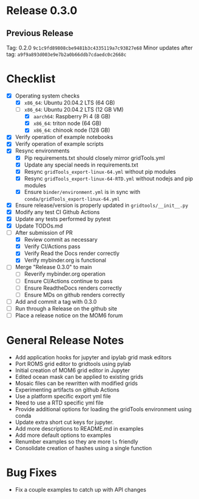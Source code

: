 # Release 0.3.0

## Previous Release

Tag: 0.2.0 `9c1c9fd89808cbe9481b3c4335119a7c93827e68`
Minor updates after tag: `a9f9a893d003e9e7b2a0b66ddb7cdaedc0c2668c`

# Checklist

 - [X] Operating system checks
 	- [X] `x86_64`: Ubuntu 20.04.2 LTS (64 GB)
 	- [ ] `x86_64`: Ubuntu 20.04.2 LTS (12 GB VM)
        - [X] `aarch64`: Raspberry Pi 4 (8 GB)
        - [X] `x86_64`: triton node (64 GB)
        - [X] `x86_64`: chinook node (128 GB)
 - [X] Verify operation of example notebooks
 - [X] Verify operation of example scripts
 - [X] Resync environments
   - [X] Pip requirements.txt should closely mirror gridTools.yml
   - [X] Update any special needs in requirements.txt
   - [X] Resync `gridTools_export-linux-64.yml` without pip modules
   - [X] Resync `gridTools_export-linux-64-RTD.yml` without nodejs and pip modules
   - [X] Ensure `binder/environment.yml` is in sync
         with `conda/gridTools_export-linux-64.yml`
 - [X] Ensure release/version is properly updated in `gridtools/__init__.py`
 - [X] Modify any test CI Github Actions
 - [X] Update any tests performed by pytest
 - [X] Update TODOs.md
 - [ ] After submission of PR
   - [X] Review commit as necessary
   - [X] Verify CI/Actions pass
   - [X] Verify Read the Docs render correctly
   - [X] Verify mybinder.org is functional
 - [ ] Merge "Release 0.3.0" to main
   - [ ] Reverify mybinder.org operation
   - [ ] Ensure CI/Actions continue to pass
   - [ ] Ensure ReadtheDocs renders correctly
   - [ ] Ensure MDs on github renders correctly
 - [ ] Add and commit a tag with 0.3.0
 - [ ] Run through a Release on the github site
 - [ ] Place a release notice on the MOM6 forum

# General Release Notes

 - Add application hooks for jupyter and ipylab grid mask editors
 - Port ROMS grid editor to gridtools using pylab
 - Initial creation of MOM6 grid editor in Jupyter
 - Edited ocean mask can be applied to existing grids
 - Mosaic files can be rewritten with modified grids
 - Experimenting artifacts on github Actions
 - Use a platform specific export yml file
 - Need to use a RTD specific yml file
 - Provide additional options for loading the gridTools
   environment using conda
 - Update extra short cut keys for jupyter. 
 - Add more descriptions to README.md in examples
 - Add more default options to examples
 - Renumber examples so they are more `ls` friendly
 - Consolidate creation of hashes using a single function

# Bug Fixes

 - Fix a couple examples to catch up with API changes
